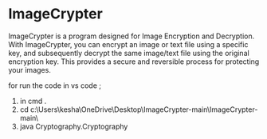 # ImageCrypter
ImageCrypter is a program designed for Image Encryption and Decryption. With ImageCrypter, you can encrypt an image or text file using a specific key, and subsequently decrypt the same image/text file using the original encryption key. This provides a secure and reversible process for protecting your images.


for run the code in vs code ;
  1. in cmd .
  2. cd c:\Users\kesha\OneDrive\Desktop\ImageCrypter-main\ImageCrypter-main\
3. java Cryptography.Cryptography

